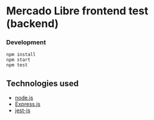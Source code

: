 # Mercado Libre frontend test (backend)

### Development
```
npm install
npm start
npm test
```

## Technologies used
* [node.js](https://nodejs.org/en/) 
* [Express.js](https://expressjs.com/)
* [jest-js](https://jestjs.io/)